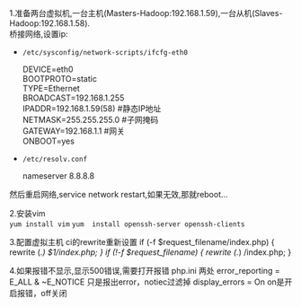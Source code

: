 1.准备两台虚拟机,一台主机(Masters-Hadoop:192.168.1.59),一台从机(Slaves-Hadoop:192.168.1.58).  	
	桥接网络,设置ip:  
	
- `/etc/sysconfig/network-scripts/ifcfg-eth0`

	DEVICE=eth0  
	BOOTPROTO=static  
	TYPE=Ethernet  
	BROADCAST=192.168.1.255  
	IPADDR=192.168.1.59(58) #静态IP地址  
	NETMASK=255.255.255.0 #子网掩码  
	GATEWAY=192.168.1.1 #网关  
	ONBOOT=yes  

- `/etc/resolv.conf`

	nameserver 8.8.8.8  

然后重启网络,service network restart,如果无效,那就reboot...

2.安装vim  
	`yum install vim`
	`yum  install openssh-server openssh-clients`

3.配置虚拟主机 ci的rewrite重新设置
	if (-f $request_filename/index.php) {
		rewrite (.*) $1/index.php;
	}
	if (!-f $request_filename) {
		rewrite (.*) /index.php;
	}	

4.如果报错不显示,显示500错误,需要打开报错
	php.ini 两处
	error_reporting = E_ALL & ~E_NOTICE  只是报出error，notiec过滤掉
	display_errors = On    on是开启报错，off关闭	

